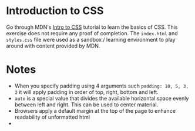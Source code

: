 # Introduction to CSS

Go through MDN's [Intro to CSS](https://developer.mozilla.org/en-US/docs/Learn/Getting_started_with_the_web/CSS_basics) tutorial
to learn the basics of CSS. This exercise does not require any proof of completion. The `index.html` and `styles.css` file were used as a sandbox / learning environment to play around with content provided by MDN.

# Notes

- When you specify padding using 4 arguments such `padding: 10, 5, 3, 2` it will apply padding in order of top, right, bottom and left.
- `auto` is a special value that divides the available horizontal space evenly between left and right. This can be used to center material.
- Browsers apply a default margin at the top of the page to enhance readability of unformatted html
-

